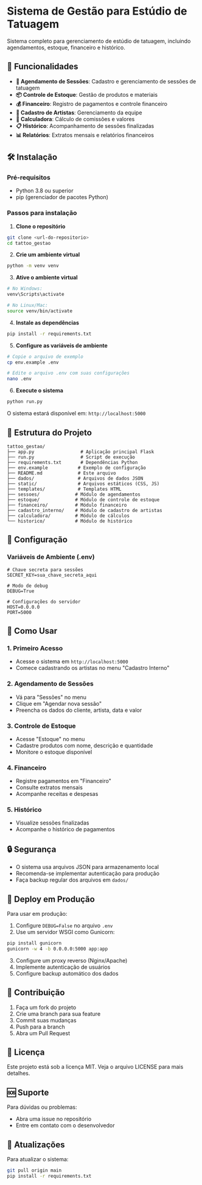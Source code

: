 # Sistema de Gestão para Estúdio de Tatuagem

Sistema completo para gerenciamento de estúdio de tatuagem, incluindo agendamentos, estoque, financeiro e histórico.

## 🚀 Funcionalidades

- **📅 Agendamento de Sessões**: Cadastro e gerenciamento de sessões de tatuagem
- **📦 Controle de Estoque**: Gestão de produtos e materiais
- **💰 Financeiro**: Registro de pagamentos e controle financeiro
- **👥 Cadastro de Artistas**: Gerenciamento da equipe
- **🧮 Calculadora**: Cálculo de comissões e valores
- **📋 Histórico**: Acompanhamento de sessões finalizadas
- **📊 Relatórios**: Extratos mensais e relatórios financeiros

## 🛠️ Instalação

### Pré-requisitos
- Python 3.8 ou superior
- pip (gerenciador de pacotes Python)

### Passos para instalação

1. **Clone o repositório**
```bash
git clone <url-do-repositorio>
cd tattoo_gestao
```

2. **Crie um ambiente virtual**
```bash
python -m venv venv
```

3. **Ative o ambiente virtual**
```bash
# No Windows:
venv\Scripts\activate

# No Linux/Mac:
source venv/bin/activate
```

4. **Instale as dependências**
```bash
pip install -r requirements.txt
```

5. **Configure as variáveis de ambiente**
```bash
# Copie o arquivo de exemplo
cp env.example .env

# Edite o arquivo .env com suas configurações
nano .env
```

6. **Execute o sistema**
```bash
python run.py
```

O sistema estará disponível em: `http://localhost:5000`

## 📁 Estrutura do Projeto

```
tattoo_gestao/
├── app.py                 # Aplicação principal Flask
├── run.py                 # Script de execução
├── requirements.txt       # Dependências Python
├── env.example           # Exemplo de configuração
├── README.md             # Este arquivo
├── dados/                # Arquivos de dados JSON
├── static/               # Arquivos estáticos (CSS, JS)
├── templates/            # Templates HTML
├── sessoes/             # Módulo de agendamentos
├── estoque/             # Módulo de controle de estoque
├── financeiro/          # Módulo financeiro
├── cadastro_interno/    # Módulo de cadastro de artistas
├── calculadora/         # Módulo de cálculos
└── historico/           # Módulo de histórico
```

## 🔧 Configuração

### Variáveis de Ambiente (.env)

```env
# Chave secreta para sessões
SECRET_KEY=sua_chave_secreta_aqui

# Modo de debug
DEBUG=True

# Configurações do servidor
HOST=0.0.0.0
PORT=5000
```

## 📖 Como Usar

### 1. Primeiro Acesso
- Acesse o sistema em `http://localhost:5000`
- Comece cadastrando os artistas no menu "Cadastro Interno"

### 2. Agendamento de Sessões
- Vá para "Sessões" no menu
- Clique em "Agendar nova sessão"
- Preencha os dados do cliente, artista, data e valor

### 3. Controle de Estoque
- Acesse "Estoque" no menu
- Cadastre produtos com nome, descrição e quantidade
- Monitore o estoque disponível

### 4. Financeiro
- Registre pagamentos em "Financeiro"
- Consulte extratos mensais
- Acompanhe receitas e despesas

### 5. Histórico
- Visualize sessões finalizadas
- Acompanhe o histórico de pagamentos

## 🔒 Segurança

- O sistema usa arquivos JSON para armazenamento local
- Recomenda-se implementar autenticação para produção
- Faça backup regular dos arquivos em `dados/`

## 🚀 Deploy em Produção

Para usar em produção:

1. Configure `DEBUG=False` no arquivo `.env`
2. Use um servidor WSGI como Gunicorn:
```bash
pip install gunicorn
gunicorn -w 4 -b 0.0.0.0:5000 app:app
```

3. Configure um proxy reverso (Nginx/Apache)
4. Implemente autenticação de usuários
5. Configure backup automático dos dados

## 🤝 Contribuição

1. Faça um fork do projeto
2. Crie uma branch para sua feature
3. Commit suas mudanças
4. Push para a branch
5. Abra um Pull Request

## 📝 Licença

Este projeto está sob a licença MIT. Veja o arquivo LICENSE para mais detalhes.

## 🆘 Suporte

Para dúvidas ou problemas:
- Abra uma issue no repositório
- Entre em contato com o desenvolvedor

## 🔄 Atualizações

Para atualizar o sistema:
```bash
git pull origin main
pip install -r requirements.txt
```
